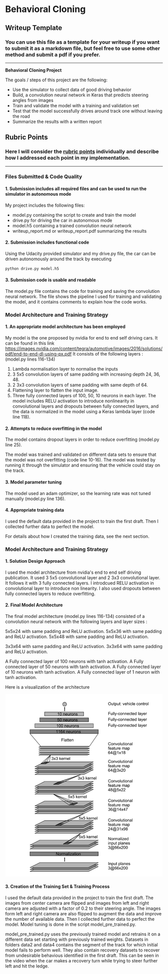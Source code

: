# **Behavioral Cloning** 

## Writeup Template

### You can use this file as a template for your writeup if you want to submit it as a markdown file, but feel free to use some other method and submit a pdf if you prefer.

---

**Behavioral Cloning Project**

The goals / steps of this project are the following:
* Use the simulator to collect data of good driving behavior
* Build, a convolution neural network in Keras that predicts steering angles from images
* Train and validate the model with a training and validation set
* Test that the model successfully drives around track one without leaving the road
* Summarize the results with a written report


[//]: # (Image References)

[image1]: ./examples/placeholder.png "Model Visualization"
[image2]: ./examples/placeholder.png "Grayscaling"
[image3]: ./examples/placeholder_small.png "Recovery Image"
[image4]: ./examples/placeholder_small.png "Recovery Image"
[image5]: ./examples/placeholder_small.png "Recovery Image"
[image6]: ./examples/placeholder_small.png "Normal Image"
[image7]: ./examples/placeholder_small.png "Flipped Image"

## Rubric Points
### Here I will consider the [rubric points](https://review.udacity.com/#!/rubrics/432/view) individually and describe how I addressed each point in my implementation.  

---
### Files Submitted & Code Quality

#### 1. Submission includes all required files and can be used to run the simulator in autonomous mode

My project includes the following files:
* model.py containing the script to create and train the model
* drive.py for driving the car in autonomous mode
* model.h5 containing a trained convolution neural network 
* writeup_report.md or writeup_report.pdf summarizing the results

#### 2. Submission includes functional code
Using the Udacity provided simulator and my drive.py file, the car can be driven autonomously around the track by executing 
```sh
python drive.py model.h5
```

#### 3. Submission code is usable and readable

The model.py file contains the code for training and saving the convolution neural network. The file shows the pipeline I used for training and validating the model, and it contains comments to explain how the code works.

### Model Architecture and Training Strategy

#### 1. An appropriate model architecture has been employed

My model is the one proposed by nvidia for end to end self driving cars. It can be found in this link https://images.nvidia.com/content/tegra/automotive/images/2016/solutions/pdf/end-to-end-dl-using-px.pdf 
It consists of the following layers : (model.py lines 116-134) 
1) Lambda normalisation layer to normalise the inputs
2) 3 5x5 convolution layers of same padding with increasing depth 24, 36, 48.
3) 2 3x3 convolution layers of same padding with same depth of 64.
4) Flattening layer to flatten the input image.
5) Three fully connected layers of 100, 50, 10 neurons in each layer.
The model includes RELU activation to introduce nonlinearity in convolutional layers and dropouts between fully connected layers, and the data is normalized in the model using a Keras lambda layer (code line 118). 

#### 2. Attempts to reduce overfitting in the model

The model contains dropout layers in order to reduce overfitting (model.py line 25). 

The model was trained and validated on different data sets to ensure that the model was not overfitting (code line 10-16). The model was tested by running it through the simulator and ensuring that the vehicle could stay on the track.

#### 3. Model parameter tuning

The model used an adam optimizer, so the learning rate was not tuned manually (model.py line 136).

#### 4. Appropriate training data

I used the default data provided in the project to train the first draft. Then I collected further data to perfect the model.

For details about how I created the training data, see the next section. 

### Model Architecture and Training Strategy

#### 1. Solution Design Approach

I used the model architecture from nvidia's end to end self driving publication. It used 3 5x5 convolutional layer and 2 3x3 convolutional layer. It follows it with 3 fully connected layers. I introdcued RELU activation in convolutional layer to introduce non linearity. 
I also used dropouts between fully connected layers to reduce overfitting. 

#### 2. Final Model Architecture

The final model architecture (model.py lines 116-134) consisted of a convolution neural network with the following layers and layer sizes :

5x5x24 with same padding and ReLU activation.
5x5x36 with same padding and ReLU activation.
5x5x48 with same padding and ReLU activation.

3x3x64 with same padding and ReLU activation.
3x3x64 with same padding and ReLU activation.

A Fully connected layer of 100 neurons with tanh activation.
A Fully connected layer of 50 neurons with tanh activation.
A Fully connected layer of 10 neurons with tanh activation.
A Fully connected layer of 1 neuron with tanh activation.

Here is a visualization of the architecture

![nVidia_model](examples/nVidia_model.png)

#### 3. Creation of the Training Set & Training Process

I used the default data provided in the project to train the first draft. The images from center camera are flipped and images from left and right camera are adjusted with a factor of 0.2 to their steering angle. The images form left and right camera are also flipped to augment the data and improve the number of available data.
Then I collected further data to perfect the model. Model tuning is done in the script model_pre_trained.py.

model_pre_trained.py uses the previously trained model and retrains it on a different data set starting with previously trained weights. Datasets in folders data2 and data4 contains the segment of the track for which initial model fails to perform well. They also contain recovery datasets to recover from undesirable behavious identified in the first draft. This can be seen in the video when the car makes a recovery turn while trying to steer further left and hit the ledge.

